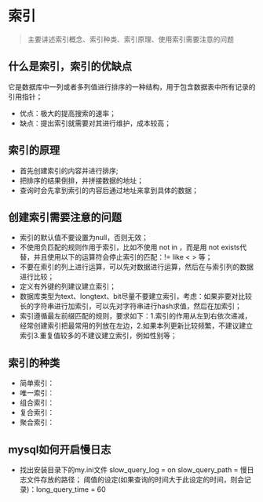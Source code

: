 # 索引

> 主要讲述索引概念、索引种类、索引原理、使用索引需要注意的问题

## 什么是索引，索引的优缺点
它是数据库中一列或者多列值进行排序的一种结构，用于包含数据表中所有记录的引用指针；
- 优点：极大的提高搜索的速率；
- 缺点：提出索引就需要对其进行维护，成本较高；
## 索引的原理
- 首先创建索引的内容并进行排序;
- 把排序的结果倒排，并拼接数据的地址；
- 查询时会先拿到索引的内容后通过地址来拿到具体的数据；
## 创建索引需要注意的问题
- 索引的默认值不要设置为null，否则无效；
- 不使用负匹配的规则作用于索引，比如不使用 not in ，而是用 not exists代替，并且使用以下的运算符会停止索引的匹配：!=   like  < > 等；
- 不要在索引的列上进行运算，可以先对数据进行运算，然后在与索引列的数据进行比较；
- 定义有外键的列建议建立索引；
- 数据库类型为text、longtext、bit尽量不要建立索引，考虑：如果非要对比较长的字符串进行加索引，可以先对字符串进行hash求值，然后在加索引；
- 索引遵循最左前缀匹配的规则，要求如下：1.索引的作用从左到右依次递减，经常创建索引把最常用的列放在左边，2.如果本列更新比较频繁，不建议建立索引3.重复值较多的不建议建立索引，例如性别等；

## 索引的种类
- 简单索引：
- 唯一索引：
- 组合索引：
- 复合索引：
- 聚合索引：

## mysql如何开启慢日志
- 找出安装目录下的my.ini文件
slow_query_log = on  slow_query_path = 慢日志文件存放的路径；
阈值的设定(如果查询的时间大于此设定的时间，则会记录)：long_query_time = 60